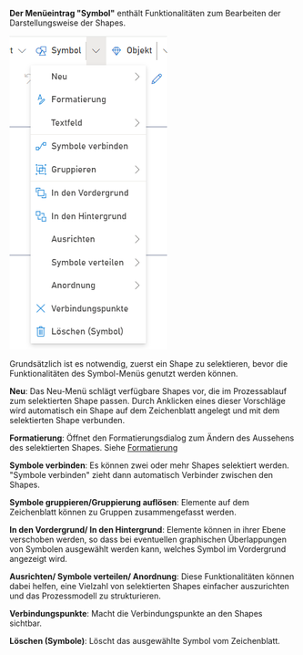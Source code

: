 **Der Menüeintrag "Symbol"** enthält Funktionalitäten zum Bearbeiten der Darstellungsweise der Shapes.
 
![Menüeintrag Symbol](./images/Menueeintrag_symbol.png)

Grundsätzlich ist es notwendig, zuerst ein Shape zu selektieren, bevor die Funktionalitäten des Symbol-Menüs genutzt werden können.

**Neu**: Das Neu-Menü schlägt verfügbare Shapes vor, die im Prozessablauf zum selektierten Shape passen. Durch Anklicken eines dieser Vorschläge wird automatisch ein Shape auf dem Zeichenblatt angelegt und mit dem selektierten Shape verbunden.

**Formatierung**: Öffnet den Formatierungsdialog zum Ändern des Aussehens des selektierten Shapes. Siehe [Formatierung](https://github.com/SemTalkOnline/SemTalkOnline_DE/wiki/Style)

**Symbole verbinden**: Es können zwei oder mehr Shapes selektiert werden. "Symbole verbinden" zieht dann automatisch Verbinder zwischen den Shapes.

**Symbole gruppieren/Gruppierung auflösen**: Elemente auf dem Zeichenblatt können zu Gruppen zusammengefasst werden.

**In den Vordergrund/ In den Hintergrund**: Elemente können in ihrer Ebene verschoben werden, so dass bei eventuellen graphischen Überlappungen von Symbolen ausgewählt werden kann, welches Symbol im Vordergrund angezeigt wird.

**Ausrichten/ Symbole verteilen/ Anordnung**: Diese Funktionalitäten können dabei helfen, eine Vielzahl von selektierten Shapes einfacher auszurichten und das Prozessmodell zu strukturieren.

**Verbindungspunkte**: Macht die Verbindungspunkte an den Shapes sichtbar.

**Löschen (Symbole)**: Löscht das ausgewählte Symbol vom Zeichenblatt.


